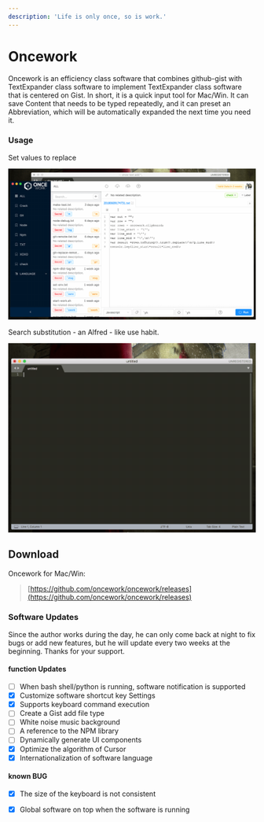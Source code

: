 ```yaml
---
description: 'Life is only once, so is work.'
---
```


# Oncework

Oncework is an efficiency class software that combines github-gist with TextExpander class software to implement TextExpander class software that is centered on Gist. In short, it is a quick input tool for Mac/Win. It can save Content that needs to be typed repeatedly, and it can preset an Abbreviation, which will be automatically expanded the next time you need it.

### Usage

Set values to replace

![Set values to replace](.gitbook/assets/snippet-example.gif)

  
Search substitution - an Alfred - like use habit.

![](.gitbook/assets/window-alfred.gif)



## Download

Oncework for Mac/Win:

> [https://github.com/oncework/oncework/releases](https://github.com/oncework/oncework/releases)

### Software Updates

Since the author works during the day, he can only come back at night to fix bugs or add new features, but he will update every two weeks at the beginning. Thanks for your support.

#### function Updates

* [ ] When bash shell/python is running, software notification is supported
* [x] Customize software shortcut key Settings
* [x] Supports keyboard command execution
* [ ] Create a Gist add file type
* [ ] White noise music background
* [ ] A reference to the NPM library
* [ ] Dynamically generate UI components
* [x] Optimize the algorithm of Cursor
* [x] Internationalization of software language

#### known BUG

* [x] The size of the keyboard is not consistent
* [x] Global software on top when the software is running



